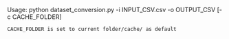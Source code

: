 

Usage:
    python dataset_conversion.py -i INPUT_CSV.csv -o OUTPUT_CSV [-c CACHE_FOLDER]

    CACHE_FOLDER is set to current folder/cache/ as default

